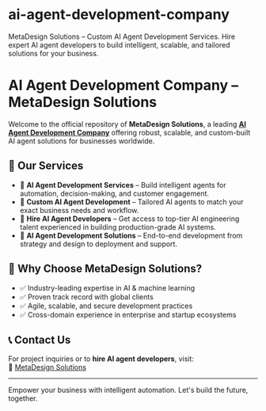 # ai-agent-development-company
MetaDesign Solutions – Custom AI Agent Development Services. Hire expert AI agent developers to build intelligent, scalable, and tailored solutions for your business.

# AI Agent Development Company – MetaDesign Solutions

Welcome to the official repository of **MetaDesign Solutions**, a leading **[AI Agent Development Company](https://metadesignsolutions.com/technology/ai-agent-development-company/)** offering robust, scalable, and custom-built AI agent solutions for businesses worldwide.

## 🚀 Our Services

- 🔹 **AI Agent Development Services** – Build intelligent agents for automation, decision-making, and customer engagement.
- 🔹 **Custom AI Agent Development** – Tailored AI agents to match your exact business needs and workflow.
- 🔹 **Hire AI Agent Developers** – Get access to top-tier AI engineering talent experienced in building production-grade AI systems.
- 🔹 **AI Agent Development Solutions** – End-to-end development from strategy and design to deployment and support.

## 💼 Why Choose MetaDesign Solutions?

- ✅ Industry-leading expertise in AI & machine learning
- ✅ Proven track record with global clients
- ✅ Agile, scalable, and secure development practices
- ✅ Cross-domain experience in enterprise and startup ecosystems

## 📞 Contact Us

For project inquiries or to **hire AI agent developers**, visit:  
🔗 [MetaDesign Solutions](https://www.metadesignsolutions.com)

---

Empower your business with intelligent automation. Let's build the future, together.

